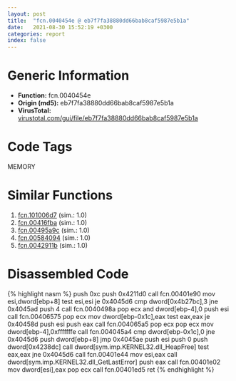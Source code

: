 ```yaml
---
layout: post
title:  "fcn.0040454e @ eb7f7fa38880dd66bab8caf5987e5b1a"
date:   2021-08-30 15:52:19 +0300
categories: report
index: false
---
```


# Generic Information
- **Function:** fcn.0040454e
- **Origin (md5):** eb7f7fa38880dd66bab8caf5987e5b1a
- **VirusTotal:** [virustotal.com/gui/file/eb7f7fa38880dd66bab8caf5987e5b1a][virustotal_ref]

# Code Tags
<span class="tag" id="MEMORY">MEMORY</span>


# Similar Functions

1. [fcn.101006d7][similar_1_ref] (sim.: 1.0)
2. [fcn.00416fba][similar_2_ref] (sim.: 1.0)
3. [fcn.00495a9c][similar_3_ref] (sim.: 1.0)
4. [fcn.00584094][similar_4_ref] (sim.: 1.0)
5. [fcn.0042911b][similar_5_ref] (sim.: 1.0)


# Disassembled Code

{% highlight nasm %}
push 0xc
push 0x4211d0
call fcn.00401e90
mov esi,dword[ebp+8]
test esi,esi
je 0x4045d6
cmp dword[0x4b27bc],3
jne 0x4045ad
push 4
call fcn.0040498a
pop ecx
and dword[ebp-4],0
push esi
call fcn.00406575
pop ecx
mov dword[ebp-0x1c],eax
test eax,eax
je 0x40458d
push esi
push eax
call fcn.004065a5
pop ecx
pop ecx
mov dword[ebp-4],0xfffffffe
call fcn.004045a4
cmp dword[ebp-0x1c],0
jne 0x4045d6
push dword[ebp+8]
jmp 0x4045ae
push esi
push 0
push dword[0x4238dc]
call dword[sym.imp.KERNEL32.dll_HeapFree]
test eax,eax
jne 0x4045d6
call fcn.00401e44
mov esi,eax
call dword[sym.imp.KERNEL32.dll_GetLastError]
push eax
call fcn.00401e02
mov dword[esi],eax
pop ecx
call fcn.00401ed5
ret
{% endhighlight %}


[similar_1_ref]: /report/fcn.101006d7@89dc67d2f980e8488f97b1bf8cb24258
[similar_2_ref]: /report/fcn.00416fba@92f468935bc264872869f37147ba28fd
[similar_3_ref]: /report/fcn.00495a9c@279a61b1e76da49531f1f16fd1102a2d
[similar_4_ref]: /report/fcn.00584094@7453c96a6fbd42ec690b8deb53eafcba
[similar_5_ref]: /report/fcn.0042911b@9964b63070116cfb2469e51850178af1
[virustotal_ref]: https://www.virustotal.com/gui/file/eb7f7fa38880dd66bab8caf5987e5b1a